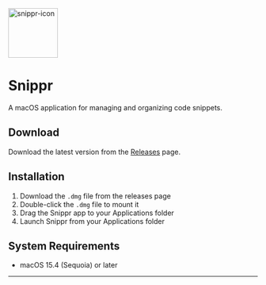 <img width="100" height="100" alt="snippr-icon" src="https://github.com/user-attachments/assets/899c0547-4f7d-467c-a7f1-4081348df7d6" />

# Snippr

A macOS application for managing and organizing code snippets.

## Download

Download the latest version from the [Releases](https://github.com/Ph-lo/Snippr-app/releases) page.

## Installation

1. Download the `.dmg` file from the releases page
2. Double-click the `.dmg` file to mount it
3. Drag the Snippr app to your Applications folder
4. Launch Snippr from your Applications folder

## System Requirements

- macOS 15.4 (Sequoia) or later

---
